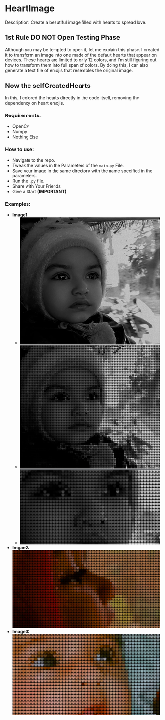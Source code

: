# HeartImage
Description: Create a beautiful image filled with hearts to spread love.

## 1st Rule DO NOT Open Testing Phase
Although you may be tempted to open it, let me explain this phase. I created it to transform an image into one made of the default hearts that appear on devices. These hearts are limited to only 12 colors, and I’m still figuring out how to transform them into full span of colors. By doing this, I can also generate a text file of emojis that resembles the original image. 

## Now the selfCreatedHearts
In this, I colored the hearts directly in the code itself, removing the dependency on heart emojis.

### Requirements: 
- OpenCv
- Numpy
- Nothing Else

### How to use:
- Navigate to the repo.
- Tweak the values in the Parameters of the `main.py` File.
- Save your image in the same directory with the name specified in the parameters.
- Run the `.py` file.
- Share with Your Friends
- Give a Start **(IMPORTANT)**

### Examples:
- **Image1:**
    - ![Normal Image](ignore/10.png) 
    - ![Heartified](ignore/11.png)
    - ![Zoomed](ignore/12.png)
- **Imgae2:**
    ![Image2](ignore/21.png)
- **Image3:**
    ![Image3](ignore/31.png)
